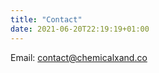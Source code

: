 ```yaml
---
title: "Contact"
date: 2021-06-20T22:19:19+01:00
---
```


Email: [contact@chemicalxand.co](mailto:contact@chemicalxand.co)
